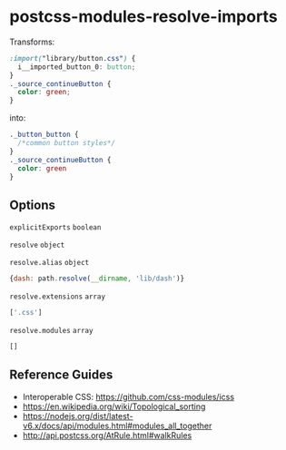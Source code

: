 postcss-modules-resolve-imports
===============================


Transforms:

```css
:import("library/button.css") {
  i__imported_button_0: button;
}
._source_continueButton {
  color: green;
}
```

into:

```css
._button_button {
  /*common button styles*/
}
._source_continueButton {
  color: green
}
```


## Options

`explicitExports` `boolean`

`resolve` `object`

`resolve.alias` `object`

```javascript
{dash: path.resolve(__dirname, 'lib/dash')}
```

`resolve.extensions` `array`

```javascript
['.css']
```

`resolve.modules` `array`

```javascript
[]
```


## Reference Guides

- Interoperable CSS: https://github.com/css-modules/icss
- https://en.wikipedia.org/wiki/Topological_sorting
- https://nodejs.org/dist/latest-v6.x/docs/api/modules.html#modules_all_together
- http://api.postcss.org/AtRule.html#walkRules
